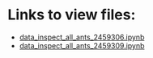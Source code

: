 # Links to view files:

* [data_inspect_all_ants_2459306.ipynb](https://nbviewer.jupyter.org/github/HERA-Team/2021_Interseason_Notebooks/blob/main/data_inspect_all_ants/data_inspect_all_ants_2459306.ipynb)
* [data_inspect_all_ants_2459309.ipynb](https://nbviewer.jupyter.org/github/HERA-Team/2021_Interseason_Notebooks/blob/main/data_inspect_all_ants/data_inspect_all_ants_2459309.ipynb)